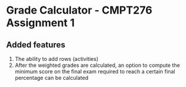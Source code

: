 # Grade Calculator - CMPT276 Assignment 1

## Added features

1. The ability to add rows (activities)
2. After the weighted grades are calculated, an option to compute the minimum score on the final exam required to reach a certain final percentage can be calculated
